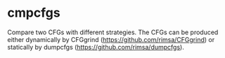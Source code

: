 # cmpcfgs

Compare two CFGs with different strategies.
The CFGs can be produced either dynamically by CFGgrind (https://github.com/rimsa/CFGgrind)
or statically by dumpcfgs (https://github.com/rimsa/dumpcfgs).
